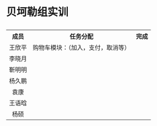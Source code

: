 # 贝坷勒组实训
##

<div>
  <table border="0" style="text-align:center">
    <tr>
      <th>成员 </th>
      <th>任务分配</th>
      <th>完成</th>
    </tr>
    <tr>
      <td>王欣平</td>
      <td>购物车模块：（加入，支付，取消等）</td>
      <td></td>
    </tr>
     <tr>
      <td>李晓月</td>
      <td></td>
      <td></td>
    </tr>
     <tr>
      <td>靳明明</td>
      <td></td>
      <td></td>
    </tr>
     <tr>
      <td>杨久鹏</td>
      <td></td>
      <td></td>
    </tr>
     <tr>
      <td>袁康</td>
      <td></td>
      <td></td>
    </tr>
     <tr>
      <td>王语晗</td>
      <td></td>
      <td></td>
    </tr>
     <tr>
      <td>杨硕</td>
      <td></td>
      <td></td>
    </tr>
  </table>
</div>
